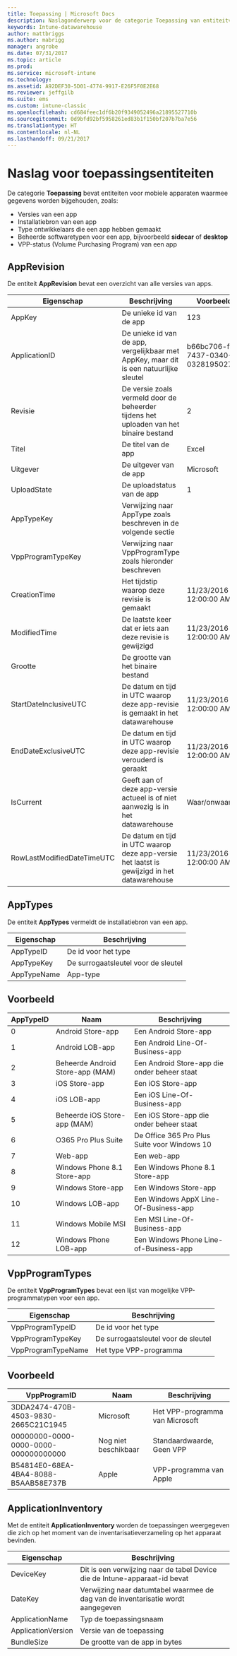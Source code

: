 ```yaml
---
title: Toepassing | Microsoft Docs
description: Naslagonderwerp voor de categorie Toepassing van entiteitverzamelingen in de Intune-datawarehouse-API.
keywords: Intune-datawarehouse
author: mattbriggs
ms.author: mabrigg
manager: angrobe
ms.date: 07/31/2017
ms.topic: article
ms.prod: 
ms.service: microsoft-intune
ms.technology: 
ms.assetid: A92DEF30-5D01-4774-9917-E26F5F0E2E68
ms.reviewer: jeffgilb
ms.suite: ems
ms.custom: intune-classic
ms.openlocfilehash: cd684feec1df6b20f9349052496a21895527710b
ms.sourcegitcommit: 0d9bfd92bf5958261ed83b1f150bf207b7ba7e56
ms.translationtype: HT
ms.contentlocale: nl-NL
ms.lasthandoff: 09/21/2017
---
```

# <a name="reference-for-application-entities"></a>Naslag voor toepassingsentiteiten

De categorie **Toepassing** bevat entiteiten voor mobiele apparaten waarmee gegevens worden bijgehouden, zoals:

  -  Versies van een app
  -  Installatiebron van een app
  -  Type ontwikkelaars die een app hebben gemaakt
  -  Beheerde softwaretypen voor een app, bijvoorbeeld **sidecar** of **desktop**
  -  VPP-status (Volume Purchasing Program) van een app

## <a name="apprevision"></a>AppRevision

De entiteit **AppRevision** bevat een overzicht van alle versies van apps.

| Eigenschap  | Beschrijving | Voorbeeld |
|---------|------------|--------|
| AppKey |De unieke id van de app |123 |
| ApplicationID |De unieke id van de app, vergelijkbaar met AppKey, maar dit is een natuurlijke sleutel |b66bc706-ffff-7437-0340-032819502773 |
| Revisie |De versie zoals vermeld door de beheerder tijdens het uploaden van het binaire bestand |2 |
| Titel |De titel van de app |Excel |
| Uitgever |De uitgever van de app |Microsoft |
| UploadState |De uploadstatus van de app |1 |
| AppTypeKey |Verwijzing naar AppType zoals beschreven in de volgende sectie | |
| VppProgramTypeKey |Verwijzing naar VppProgramType zoals hieronder beschreven | |
| CreationTime |Het tijdstip waarop deze revisie is gemaakt |11/23/2016 12:00:00 AM |
| ModifiedTime |De laatste keer dat er iets aan deze revisie is gewijzigd |11/23/2016 12:00:00 AM |
| Grootte |De grootte van het binaire bestand | |
| StartDateInclusiveUTC |De datum en tijd in UTC waarop deze app-revisie is gemaakt in het datawarehouse |11/23/2016 12:00:00 AM |
| EndDateExclusiveUTC |De datum en tijd in UTC waarop deze app-revisie verouderd is geraakt |11/23/2016 12:00:00 AM |
| IsCurrent |Geeft aan of deze app-versie actueel is of niet aanwezig is in het datawarehouse |Waar/onwaar |
| RowLastModifiedDateTimeUTC |De datum en tijd in UTC waarop deze app-versie het laatst is gewijzigd in het datawarehouse |11/23/2016 12:00:00 AM |

## <a name="apptypes"></a>AppTypes

De entiteit **AppTypes** vermeldt de installatiebron van een app.

| Eigenschap  | Beschrijving |
|---------|------------|
| AppTypeID |De id voor het type |
| AppTypeKey |De surrogaatsleutel voor de sleutel |
| AppTypeName |App-type |

## <a name="example"></a>Voorbeeld

| AppTypeID  | Naam | Beschrijving |
|---------|------------|--------|
| 0 |Android Store-app |Een Android Store-app |
| 1 |Android LOB-app |Een Android Line-Of-Business-app |
| 2 |Beheerde Android Store-app (MAM) |Een Android Store-app die onder beheer staat |
| 3 |iOS Store-app |Een iOS Store-app |
| 4 |iOS LOB-app |Een iOS Line-Of-Business-app |
| 5 |Beheerde iOS Store-app (MAM) |Een iOS Store-app die onder beheer staat |
| 6 |O365 Pro Plus Suite |De Office 365 Pro Plus Suite voor Windows 10 |
| 7 |Web-app |Een web-app |
| 8 |Windows Phone 8.1 Store-app |Een Windows Phone 8.1 Store-app |
| 9 |Windows Store-app |Een Windows Store-app |
| 10 |Windows LOB-app |Een Windows AppX Line-Of-Business-app |
| 11 |Windows Mobile MSI |Een MSI Line-Of-Business-app |
| 12 |Windows Phone LOB-app |Een Windows Phone Line-of-Business-app |


## <a name="vppprogramtypes"></a>VppProgramTypes

De entiteit **VppProgramTypes** bevat een lijst van mogelijke VPP-programmatypen voor een app.

| Eigenschap  | Beschrijving |
|---------|------------|
| VppProgramTypeID |De id voor het type |
| VppProgramTypeKey |De surrogaatsleutel voor de sleutel |
| VppProgramTypeName |Het type VPP-programma |

## <a name="example"></a>Voorbeeld

| VppProgramID  | Naam | Beschrijving |
|---------|------------|--------|
| 3DDA2474-470B-4503-9830-2665C21C1945 |Microsoft |Het VPP-programma van Microsoft |
| 00000000-0000-0000-0000-000000000000 |Nog niet beschikbaar |Standaardwaarde, Geen VPP |
| B54814E0-68EA-4BA4-8088-B5AAB58E737B |Apple |VPP-programma van Apple |



## <a name="applicationinventory"></a>ApplicationInventory

Met de entiteit **ApplicationInventory** worden de toepassingen weergegeven die zich op het moment van de inventarisatieverzameling op het apparaat bevinden.

| Eigenschap  | Beschrijving |
|---------|------------|
| DeviceKey |Dit is een verwijzing naar de tabel Device die de Intune-apparaat-id bevat |
| DateKey |Verwijzing naar datumtabel waarmee de dag van de inventarisatie wordt aangegeven |
| ApplicationName |Typ de toepassingsnaam |
| ApplicationVersion |Versie van de toepassing |
| BundleSize |De grootte van de app in bytes |

